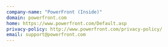 ```yaml
---
company-name: "PowerFront (Inside)"
domain: powerfront.com
home: https://www.powerfront.com/Default.asp
privacy-policy: http://www.powerfront.com/privacy-policy/
email: support@powerfront.com
---
```




